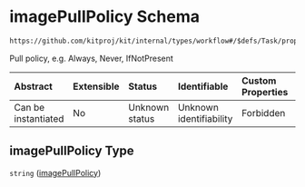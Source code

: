# imagePullPolicy Schema

```txt
https://github.com/kitproj/kit/internal/types/workflow#/$defs/Task/properties/imagePullPolicy
```

Pull policy, e.g. Always, Never, IfNotPresent

| Abstract            | Extensible | Status         | Identifiable            | Custom Properties | Additional Properties | Access Restrictions | Defined In                                                                      |
| :------------------ | :--------- | :------------- | :---------------------- | :---------------- | :-------------------- | :------------------ | :------------------------------------------------------------------------------ |
| Can be instantiated | No         | Unknown status | Unknown identifiability | Forbidden         | Allowed               | none                | [workflow.schema.json\*](../../out/workflow.schema.json "open original schema") |

## imagePullPolicy Type

`string` ([imagePullPolicy](workflow-defs-task-properties-imagepullpolicy.md))
